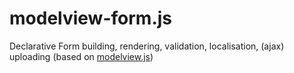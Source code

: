 # modelview-form.js

Declarative Form building, rendering, validation, localisation, (ajax) uploading (based on [modelview.js](https://github.com/foo123/modelview.js))
